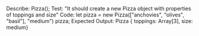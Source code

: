 Describe: Pizza();
Test: "It should create a new Pizza object with properties of toppings and size"
Code: 
let pizza = new Pizza(["anchovies", "olives", "basil"], "medium")
pizza;
Expected Output: Pizza { toppings: Array[3], size: medium}